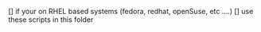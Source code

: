 [] if your on RHEL based systems (fedora, redhat, openSuse, etc ....)
[] use these scripts in this folder 
